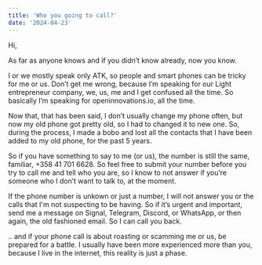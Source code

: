 ```yaml
---
title: 'Who you going to call?'
date: '2024-04-23'
---
```


Hi,

As far as anyone knows and if you didn’t know already, now you know.

I or we mostly speak only ATK, so people and smart phones can be tricky for me or us. Don’t get me wrong, because I’m speaking for our Light entrepreneur company, we, us, me and I get confused all the time. So basically I’m speaking for openinnovations.io, all the time.

Now that, that has been said, I don’t usually change my phone often, but now my old phone got pretty old, so I had to changed it to new one. So, during the process, I made a bobo and lost all the contacts that I have been added to my old phone, for the past 5 years.

So if you have something to say to me (or us), the number is still the same, familiar, +358 41 701 6628. So feel free to submit your number before you try to call me and tell who you are, so I know to not answer if you’re someone who I don’t want to talk to, at the moment.

If the phone number is unkown or just a number, I will not answer you or the calls that I'm not suspecting to be having. So if it’s urgent and important, send me a message on Signal, Telegram, Discord, or WhatsApp, or then again, the old fashioned email. So I can call you back.

.. and if your phone call is about roasting or scamming me or us, be prepared for a battle. I usually have been more experienced more than you, because I live in the internet, this reality is just a phase.